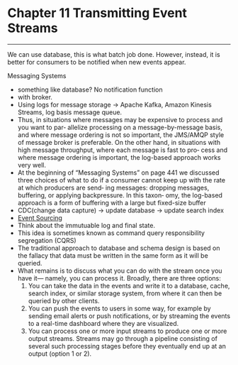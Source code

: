 # Chapter 11 Transmitting Event Streams
---
We can use database, this is what batch job done. However, instead, it is better for consumers to be notified when new events appear.

Messaging Systems
* something like database? No notification function
* with broker.
* Using logs for message storage -> Apache Kafka, Amazon Kinesis Streams, log basis message queue.
* Thus, in situations where messages may be expensive to process and you want to par‐ allelize processing on a message-by-message basis, and where message ordering is not so important, the JMS/AMQP style of message broker is preferable. On the other hand, in situations with high message throughput, where each message is fast to pro‐ cess and where message ordering is important, the log-based approach works very well.
* At the beginning of “Messaging Systems” on page 441 we discussed three choices of what to do if a consumer cannot keep up with the rate at which producers are send‐ ing messages: dropping messages, buffering, or applying backpressure. In this taxon‐ omy, the log-based approach is a form of buffering with a large but fixed-size buffer
* CDC(change data capture) -> update database -> update search index
* [Event Sourcing](https://zhuanlan.zhihu.com/p/38968012)
* Think about the immutuable log and final state.
* This idea is sometimes known as command query responsibility segregation (CQRS)
* The traditional approach to database and schema design is based on the fallacy that data must be written in the same form as it will be queried.
* What remains is to discuss what you can do with the stream once you have it— namely, you can process it. Broadly, there are three options:
  1. You can take the data in the events and write it to a database, cache, search index, or similar storage system, from where it can then be queried by other clients.
  2. You can push the events to users in some way, for example by sending email alerts or push notifications, or by streaming the events to a real-time dashboard where they are visualized. 
  3. You can process one or more input streams to produce one or more output streams. Streams may go through a pipeline consisting of several such processing stages before they eventually end up at an output (option 1 or 2).   
